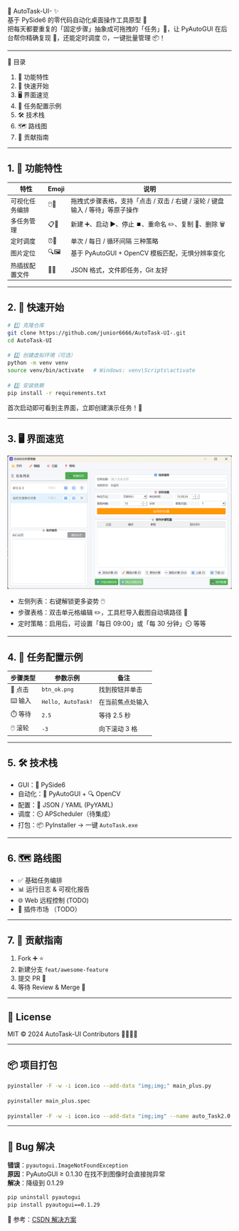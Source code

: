 🎉 AutoTask-UI- ✨  
基于 PySide6 的零代码自动化桌面操作工具原型 🚀  
把每天都要重复的「固定步骤」抽象成可拖拽的「任务」🧩，让 PyAutoGUI 在后台帮你精确复现 🎯，还能定时调度 ⏰，一键批量管理 📦！

---

📑 目录  
1. 🌟 功能特性  
2. 🚀 快速开始  
3. 🖥 界面速览  
4. 🧪 任务配置示例  
5. 🛠 技术栈  
6. 🗺 路线图  
7. 🤝 贡献指南  

---

## 1. 🌟 功能特性

| 特性 | Emoji | 说明 |
|---|---|---|
| 可视化任务编排 | 🖱️🎨 | 拖拽式步骤表格，支持「点击 / 双击 / 右键 / 滚轮 / 键盘输入 / 等待」等原子操作 |
| 多任务管理 | 📋🔁 | 新建 ➕、启动 ▶️、停止 ⏹️、重命名 ✏️、复制 📑、删除 🗑️ |
| 定时调度 | ⏰📅 | 单次 / 每日 / 循环间隔 三种策略 |
| 图片定位 | 🔍🖼️ | 基于 PyAutoGUI + OpenCV 模板匹配，无惧分辨率变化 |
| 热插拔配置文件 | 📁🔗 | JSON 格式，文件即任务，Git 友好 |

---

## 2. 🚀 快速开始

```bash
# 1️⃣ 克隆仓库
git clone https://github.com/junior6666/AutoTask-UI-.git
cd AutoTask-UI

# 2️⃣ 创建虚拟环境（可选）
python -m venv venv
source venv/bin/activate   # Windows: venv\Scripts\activate

# 3️⃣ 安装依赖
pip install -r requirements.txt
```

首次启动即可看到主界面，立即创建演示任务！🥳

---

## 3. 🖥 界面速览

![初始化UI.png](img/%E5%88%9D%E5%A7%8B%E5%8C%96UI.png)
- 左侧列表：右键解锁更多姿势 🖱️  
- 步骤表格：双击单元格编辑 ✏️，工具栏导入截图自动填路径 📸  
- 定时策略：启用后，可设置「每日 09:00」或「每 30 分钟」⏲️ 等等

---

## 4. 🧪 任务配置示例

| 步骤类型 | 参数示例 | 备注 |
|---|---|---|
| 🔘 点击 | `btn_ok.png` | 找到按钮并单击 |
| ⌨️ 输入 | `Hello, AutoTask!` | 在当前焦点处输入 |
| ⏱️ 等待 | `2.5` | 等待 2.5 秒 |
| 🖱️ 滚轮 | `-3` | 向下滚动 3 格 |

---

## 5. 🛠 技术栈

- GUI：🐍 PySide6  
- 自动化：🤖 PyAutoGUI + 🔍 OpenCV  
- 配置：📄 JSON / YAML (PyYAML)  
- 调度：⏲️ APScheduler（待集成）  
- 打包：📦 PyInstaller → 一键 `AutoTask.exe`

---

## 6. 🗺 路线图

- ✅ 基础任务编排
- 📊 运行日志 & 可视化报告  
- 🌐 Web 远程控制  (TODO)
- 🧩 插件市场 （TODO）

---

## 7. 🤝 贡献指南

1. Fork ➕ ⭐  
2. 新建分支 `feat/awesome-feature`  
3. 提交 PR 🚀  
4. 等待 Review & Merge 🎊

---

## 📜 License  
MIT © 2024 AutoTask-UI Contributors 🧑‍💻👩‍💻

---

## 📦 项目打包

```bash
pyinstaller -F -w -i icon.ico --add-data "img;img;" main_plus.py

pyinstaller main_plus.spec

pyinstaller -F -w -i icon.ico --add-data "img;img" --name auto_Task2.0.2 main_plus.py
```

---

## 🐞 Bug 解决

**错误**：`pyautogui.ImageNotFoundException`  
**原因**：PyAutoGUI ≥ 0.1.30 在找不到图像时会直接抛异常  
**解决**：降级到 0.1.29

```bash
pip uninstall pyautogui
pip install pyautogui==0.1.29
```

🔗 参考：[CSDN 解决方案](https://blog.csdn.net/m0_53911267/article/details/134731286)